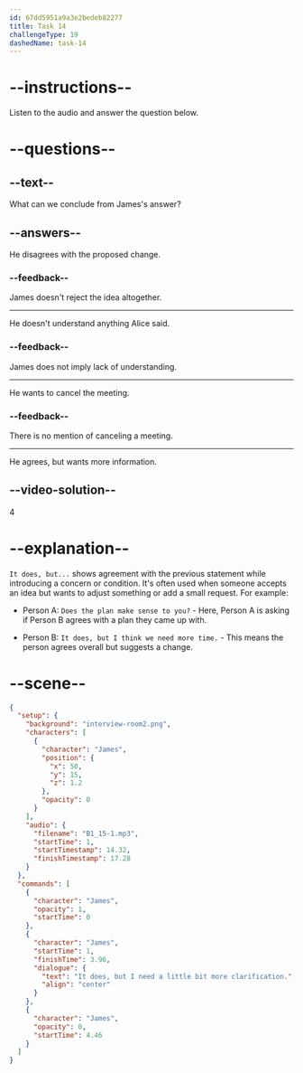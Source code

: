 ```yaml
---
id: 67dd5951a9a3e2bedeb82277
title: Task 14
challengeType: 19
dashedName: task-14
---
```


<!-- (Audio) James: It does, but I need a little bit more clarification. -->

# --instructions--

Listen to the audio and answer the question below.

# --questions--

## --text--

What can we conclude from James's answer?

## --answers--

He disagrees with the proposed change.

### --feedback--

James doesn't reject the idea altogether.

---

He doesn't understand anything Alice said.

### --feedback--

James does not imply lack of understanding.

---

He wants to cancel the meeting.

### --feedback--

There is no mention of canceling a meeting.

---

He agrees, but wants more information.

## --video-solution--

4

# --explanation--

`It does, but...` shows agreement with the previous statement while introducing a concern or condition. It's often used when someone accepts an idea but wants to adjust something or add a small request. For example:

- Person A: `Does the plan make sense to you?` - Here, Person A is asking if Person B agrees with a plan they came up with. 

- Person B: `It does, but I think we need more time.` - This means the person agrees overall but suggests a change.

# --scene--

```json
{
  "setup": {
    "background": "interview-room2.png",
    "characters": [
      {
        "character": "James",
        "position": {
          "x": 50,
          "y": 15,
          "z": 1.2
        },
        "opacity": 0
      }
    ],
    "audio": {
      "filename": "B1_15-1.mp3",
      "startTime": 1,
      "startTimestamp": 14.32,
      "finishTimestamp": 17.28
    }
  },
  "commands": [
    {
      "character": "James",
      "opacity": 1,
      "startTime": 0
    },
    {
      "character": "James",
      "startTime": 1,
      "finishTime": 3.96,
      "dialogue": {
        "text": "It does, but I need a little bit more clarification.",
        "align": "center"
      }
    },
    {
      "character": "James",
      "opacity": 0,
      "startTime": 4.46
    }
  ]
}
```
